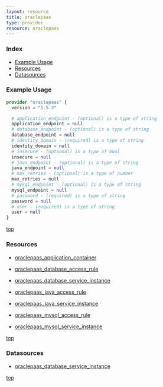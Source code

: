 ```yaml
---
layout: resource
title: oraclepaas
type: provider
resource: oraclepaas
---
```


### Index

- [Example Usage](#example-usage)
- [Resources](#resources)
- [Datasources](#datasources)

### Example Usage

```terraform
provider "oraclepaas" {
  version = "1.5.3"

  # application_endpoint - (optional) is a type of string
  application_endpoint = null
  # database_endpoint - (optional) is a type of string
  database_endpoint = null
  # identity_domain - (required) is a type of string
  identity_domain = null
  # insecure - (optional) is a type of bool
  insecure = null
  # java_endpoint - (optional) is a type of string
  java_endpoint = null
  # max_retries - (optional) is a type of number
  max_retries = null
  # mysql_endpoint - (optional) is a type of string
  mysql_endpoint = null
  # password - (required) is a type of string
  password = null
  # user - (required) is a type of string
  user = null
}
```

[top](#index)

### Resources


- [oraclepaas_application_container](./r/oraclepaas_application_container.md)

- [oraclepaas_database_access_rule](./r/oraclepaas_database_access_rule.md)

- [oraclepaas_database_service_instance](./r/oraclepaas_database_service_instance.md)

- [oraclepaas_java_access_rule](./r/oraclepaas_java_access_rule.md)

- [oraclepaas_java_service_instance](./r/oraclepaas_java_service_instance.md)

- [oraclepaas_mysql_access_rule](./r/oraclepaas_mysql_access_rule.md)

- [oraclepaas_mysql_service_instance](./r/oraclepaas_mysql_service_instance.md)


[top](#index)

### Datasources


- [oraclepaas_database_service_instance](./d/oraclepaas_database_service_instance.md)


[top](#index)